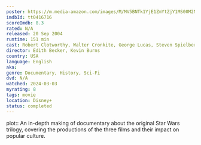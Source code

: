 ```yaml
---
poster: https://m.media-amazon.com/images/M/MV5BNTk1YjE1ZmYtZjY1MS00M2NlLTk0MjUtYjQ1MDBjYmZhNzQwXkEyXkFqcGdeQXVyNTAyODkwOQ@@._V1_SX300.jpg
imdbId: tt0416716
scoreImdb: 8.3
rated: N/A
released: 20 Sep 2004
runtime: 151 min
cast: Robert Clotworthy, Walter Cronkite, George Lucas, Steven Spielberg
director: Edith Becker, Kevin Burns
country: USA
language: English
aka: 
genre: Documentary, History, Sci-Fi
dvd: N/A
watched: 2024-03-03
myrating: 8
tags: movie
location: Disney+
status: completed
---
```


plot:: An in-depth making of documentary about the original Star Wars trilogy, covering the productions of the three films and their impact on popular culture.